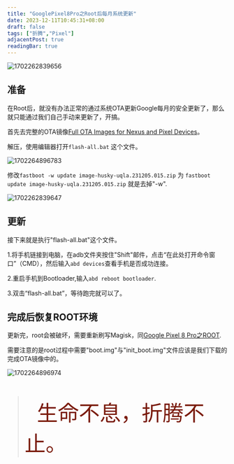 ```yaml
---
title: "GooglePixel8Pro之Root后每月系统更新"
date: 2023-12-11T10:45:31+08:00
draft: false
tags: ["折腾","Pixel"]
adjacentPost: true
readingBar: true
---
```


![1702262839656](https://cdn.jsdelivr.net/gh/tosspi/picx-images-hosting@master/1702262839656.jpg)

## 准备
在Root后，就没有办法正常的通过系统OTA更新Google每月的安全更新了，那么就只能通过我们自己手动来更新了，开搞。

首先去完整的OTA镜像[Full OTA Images for Nexus and Pixel Devices](https://developers.google.cn/android/ota#husky)。

解压，使用编辑器打开`flash-all.bat` 这个文件。

![1702264896783](https://cdn.jsdelivr.net/gh/tosspi/picx-images-hosting@master/1702264896783.jpg)

修改`fastboot -w update image-husky-uqla.231205.015.zip` 为 `fastboot update image-husky-uqla.231205.015.zip` 就是去掉"-w".

![1702262839647](https://cdn.jsdelivr.net/gh/tosspi/picx-images-hosting@master/1702262839647.jpg)

## 更新

接下来就是执行"flash-all.bat"这个文件。

1.将手机链接到电脑，在adb文件夹按住"Shift"邮件，点击“在此处打开命令窗口”（CMD），然后输入`abd devices`查看手机是否成功连接。

2.重启手机到Bootloader,输入`abd reboot bootloader`.

3.双击“flash-all.bat”，等待跑完就可以了。

## 完成后恢复ROOT环境

更新完，root会被破坏，需要重新刷写Magisk，同[Google Pixel 8 Pro之ROOT](https://imum.me/posts/googlepixel8pro%E4%B9%8Broot/).

需要注意的是root过程中需要"boot.img"与"init_boot.img"文件应该是我们下载的完成OTA镜像中的。

![1702264896974](https://cdn.jsdelivr.net/gh/tosspi/picx-images-hosting@master/1702264896974.jpg)


<br>

>&emsp;&emsp;<font size=9 color=#7a1b0c>生命不息，折腾不止。</font>